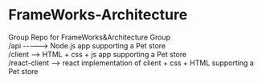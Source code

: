 # FrameWorks-Architecture
Group Repo for FrameWorks&amp;Architecture Group
<br>
/api -----> Node.js app supporting a Pet store
<br>
/client --> HTML + css + js app supporting a Pet store
<br>
/react-client --> react implementation of client + css + HTML supporting a Pet store
